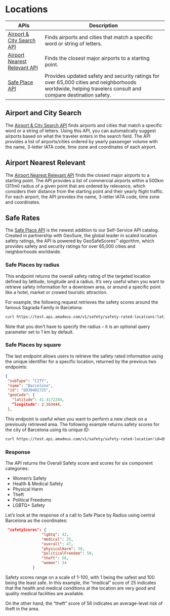 # Locations

| APIs                                                                                                                                                 | Description                                                                                                               |
|------------------------------------------------------------------------------------------------------------------------------------------------------|---------------------------------------------------------------------------------------------------------------------------|
| [Airport & City Search API](https://developers.amadeus.com/self-service/category/air/api-doc/airport-and-city-search) |  Finds airports and cities that match a specific word or string of letters.                                                 |
| [Airport Nearest Relevant API](https://developers.amadeus.com/self-service/category/air/api-doc/airport-nearest-relevant) | Finds the closest major airports to a starting point. |
| [Safe Place API](https://developers.amadeus.com/self-service/category/covid-19-and-travel-safety/api-doc/safe-place) | Provides updated safety and security ratings for over 65,000 cities and neighborhoods worldwide, helping travelers consult and compare destination safety. |

## Airport and City Search

The [Airport & City Search API](https://developers.amadeus.com/self-service/category/air/api-doc/airport-and-city-search) finds airports and cities that match a specific
word or a string of letters. Using this API, you can automatically suggest
airports based on what the traveler enters in the search field. The API
provides a list of airports/cities ordered by yearly passenger volume with the
name, 3-letter IATA code, time zone and coordinates of each airport.

## Airport Nearest Relevant

The [Airport Nearest Relevant API](https://developers.amadeus.com/self-service/category/air/api-doc/airport-nearest-relevant) finds the closest major airports to a starting
point. The API provides a list of commercial airports within a 500km (311mi)
radius of a given point that are ordered by relevance, which considers their
distance from the starting point and their yearly flight traffic. For each
airport, the API provides the name, 3-letter IATA code, time zone and
coordinates.

## Safe Rates

The [Safe Place API](https://developers.amadeus.com/self-service/category/covid-19-and-travel-safety/api-doc/safe-place) is the newest addition to our Self-Service API catalog.
Created in partnership with GeoSure, the global leader in scaled location
safety ratings, the API is powered by GeoSafeScores™ algorithm, which provides
safety and security ratings for over 65,000 cities and neighborhoods worldwide.  

### Safe Places by radius 

This endpoint returns the overall safety rating of the targeted location defined by latitude, longitude and a radius. It’s very useful when you want to retrieve safety information for a downtown area, or around a specific point like a hotel, market or crowed touristic attraction.  

For example, the following request retrieves the safety scores around the famous Sagrada Family in Barcelona: 

```bash
curl https://test.api.amadeus.com/v1/safety/safety-rated-locations?latitude= 41.403749&longitude= 2.174387 
```

Note that you don’t have to specify the radius – it is an optional query parameter set to 1 km by default.

### Safe Places by square  

The last endpoint allows users to retrieve the safety rated information using the unique identifier for a specific location, returned by the previous two endpoints: 

```json
{ 
 "subType": "CITY", 
 "name": "Barcelona", 
 "id": "Q930402725", 
 "geoCode": { 
   "latitude": 41.4172284, 
   “longitude": 2.163444, 
 }, 
```
 
This endpoint is useful when you want to perform a new check on a previously retrieved area. The following example returns safety scores for the city of Barcelona using its unique ID: 

```bash
curl https://test.api.amadeus.com/v1/safety/safety-rated-location?id=Q930402725", 
```

### Response

The API returns the Overall Safety score and scores for six component categories:

- Women’s Safety 
- Health & Medical Safety 
- Physical Harm 
- Theft 
- Political Freedoms 
- LGBTQ+ Safety 

Let’s look at the response of a call to Safe Place by Radius using central Barcelona as the coordinates:

```json
 "safetyScores": { 
                "lgbtq": 42, 
                "medical": 25, 
                "overall": 47, 
                "physicalHarm": 39, 
                "politicalFreedom": 50, 
                "theft": 56, 
                "women": 34 
            } 
```

Safety scores range on a scale of 1-100, with 1 being the safest and 100 being
the least safe. In this example, the “medical” score of 25 indicates that the
health and medical conditions at the location are very good and quality medical
facilities are available.   

On the other hand, the “theft” score of 56 indicates an average-level risk of
theft in the area.

